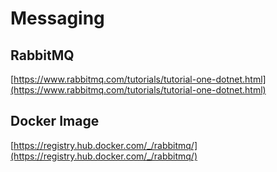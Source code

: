 
# Messaging

## RabbitMQ
[https://www.rabbitmq.com/tutorials/tutorial-one-dotnet.html](https://www.rabbitmq.com/tutorials/tutorial-one-dotnet.html)

## Docker Image

[https://registry.hub.docker.com/_/rabbitmq/](https://registry.hub.docker.com/_/rabbitmq/)


<!--stackedit_data:
eyJoaXN0b3J5IjpbLTEyNTM3MDY5NDQsLTI4NTM2NTExOF19
-->